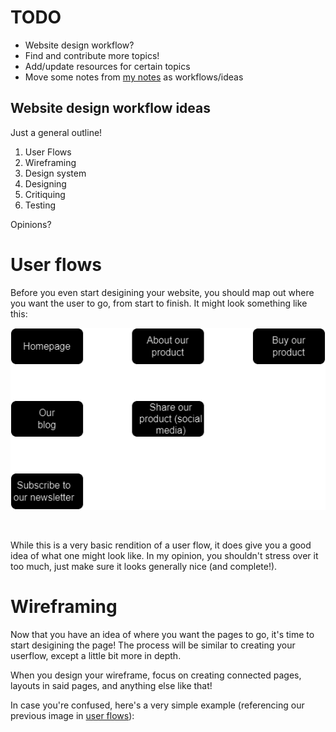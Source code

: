 # TODO
- Website design workflow?
- Find and contribute more topics!
- Add/update resources for certain topics
- Move some notes from [my notes](https://drive.google.com/drive/folders/1dsKtlQvBVS0YjssJrlLmZ9SU0yh8zz9m) as workflows/ideas

## Website design workflow ideas
Just a general outline!

1. User Flows
2. Wireframing
3. Design system
4. Designing
5. Critiquing 
6. Testing

Opinions?

# User flows
Before you even start desigining your website, you should map out where you want the user to go, from start to finish. It might look something like this: 
<br>
<p align="center">
  <img src="./.github/userflowexample.drawio.png"/>
</p>
<br>

While this is a very basic rendition of a user flow, it does give you a good idea of what one might look like. In my opinion, you shouldn't stress over it too much, just make sure it looks generally nice (and complete!).

# Wireframing
Now that you have an idea of where you want the pages to go, it's time to start desigining the page! The process will be similar to creating your userflow, except a little bit more in depth. 

When you design your wireframe, focus on creating connected pages, layouts in said pages, and anything else like that! 

In case you're confused, here's a very simple example (referencing our previous image in [user flows](#user-flows)): 
